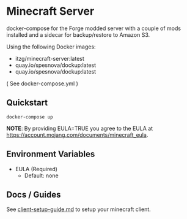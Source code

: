 # Minecraft Server 

docker-compose for the Forge modded server with a couple of mods installed and a sidecar for backup/restore to Amazon S3.

Using the following Docker images: 
- itzg/minecraft-server:latest
- quay.io/spesnova/dockup:latest 
- quay.io/spesnova/dockup:latest

( See docker-compose.yml )

## Quickstart

```
docker-compose up
```

**NOTE**: By providing EULA=TRUE you agree to the EULA at https://account.mojang.com/documents/minecraft_eula.

## Environment Variables
- EULA (Required)
  - Default: none

## Docs / Guides

See [client-setup-guide.md](docs/client-setup-guide.md) to setup your minecraft client.